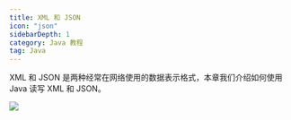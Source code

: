 ```yaml
---
title: XML 和 JSON
icon: "json"
sidebarDepth: 1
category: Java 教程
tag: Java
---
```



XML 和 JSON 是两种经常在网络使用的数据表示格式，本章我们介绍如何使用 Java 读写 XML 和 JSON。


![](assets/20221123105116.png)

